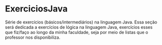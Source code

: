 # ExerciciosJava
Série de exercícios (básicos/intermediários) na linguagem Java. Essa seção será dedicada a exercícios de lógica na linguagem Java, exercícios esses que fiz/faço ao longo da minha faculdade, seja por meio de listas que o professor nos disponibiliza.
